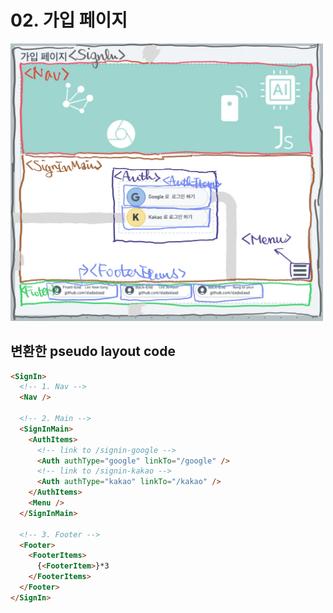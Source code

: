 # 02. 가입 페이지

<img src="../resources/page/02.signin-page.jpg" alt="02.signin-page" width="500" />

## 변환한 pseudo layout code

```HTML
<SignIn>
  <!-- 1. Nav -->
  <Nav />

  <!-- 2. Main -->
  <SignInMain>
    <AuthItems>
      <!-- link to /signin-google -->
      <Auth authType="google" linkTo="/google" /> 
      <!-- link to /signin-kakao -->
      <Auth authType="kakao" linkTo="/kakao" />
    </AuthItems>
    <Menu />
  </SignInMain>

  <!-- 3. Footer -->
  <Footer>
    <FooterItems>
      {<FooterItem>}*3
    </FooterItems>
  </Footer>
</SignIn>
```

